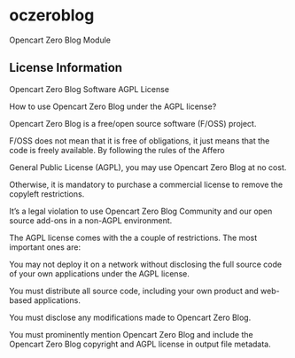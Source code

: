 # oczeroblog
Opencart Zero Blog Module


## License Information

Opencart Zero Blog Software AGPL License 

How to use Opencart Zero Blog under the AGPL license? 

Opencart Zero Blog is a free/open source software (F/OSS) project.

F/OSS does not mean that it is free of obligations, it just means that the code is freely available. By following the rules of the Affero 

General Public License (AGPL), you may use Opencart Zero Blog at no cost.

Otherwise, it is mandatory to purchase a commercial license to remove the copyleft restrictions.

It’s a legal violation to use Opencart Zero Blog Community and our open source add-ons in a non-AGPL environment. 

The AGPL license comes with the a couple of restrictions. The most important ones are: 

You may not deploy it on a network without disclosing the full source code of your own applications under the AGPL license.

You must distribute all source code, including your own product and web-based applications.

You must disclose any modifications made to Opencart Zero Blog.

You must prominently mention Opencart Zero Blog and include the Opencart Zero Blog copyright and AGPL license in output file metadata.
